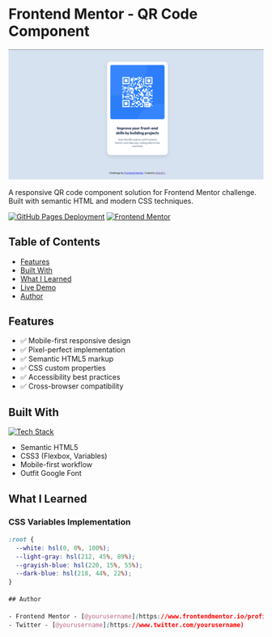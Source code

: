 # Frontend Mentor - QR Code Component

![QR Code Component Preview](./screenshot.png)

A responsive QR code component solution for Frontend Mentor challenge. Built with semantic HTML and modern CSS techniques.

[![GitHub Pages Deployment](https://img.shields.io/badge/Deployed-GitHub%20Pages-blue?style=flat-square)](https://yourusername.github.io/fm-qr-code-component)
[![Frontend Mentor](https://img.shields.io/badge/Frontend%20Mentor-Challenge-blue?style=flat-square)](https://www.frontendmentor.io/challenges/qr-code-component-iux_sIO_H)

## Table of Contents

- [Features](#features)
- [Built With](#built-with)
- [What I Learned](#what-i-learned)
- [Live Demo](#live-demo)
- [Author](#author)

## Features

- ✅ Mobile-first responsive design
- ✅ Pixel-perfect implementation
- ✅ Semantic HTML5 markup
- ✅ CSS custom properties
- ✅ Accessibility best practices
- ✅ Cross-browser compatibility

## Built With

[![Tech Stack](https://skillicons.dev/icons?i=html,css)](https://skillicons.dev)

- Semantic HTML5
- CSS3 (Flexbox, Variables)
- Mobile-first workflow
- Outfit Google Font

## What I Learned

### CSS Variables Implementation

```css
:root {
  --white: hsl(0, 0%, 100%);
  --light-gray: hsl(212, 45%, 89%);
  --grayish-blue: hsl(220, 15%, 55%);
  --dark-blue: hsl(218, 44%, 22%);
}

## Author

- Frontend Mentor - [@yourusername](https://www.frontendmentor.io/profile/yourusername)
- Twitter - [@yourusername](https://www.twitter.com/yourusername)

```
